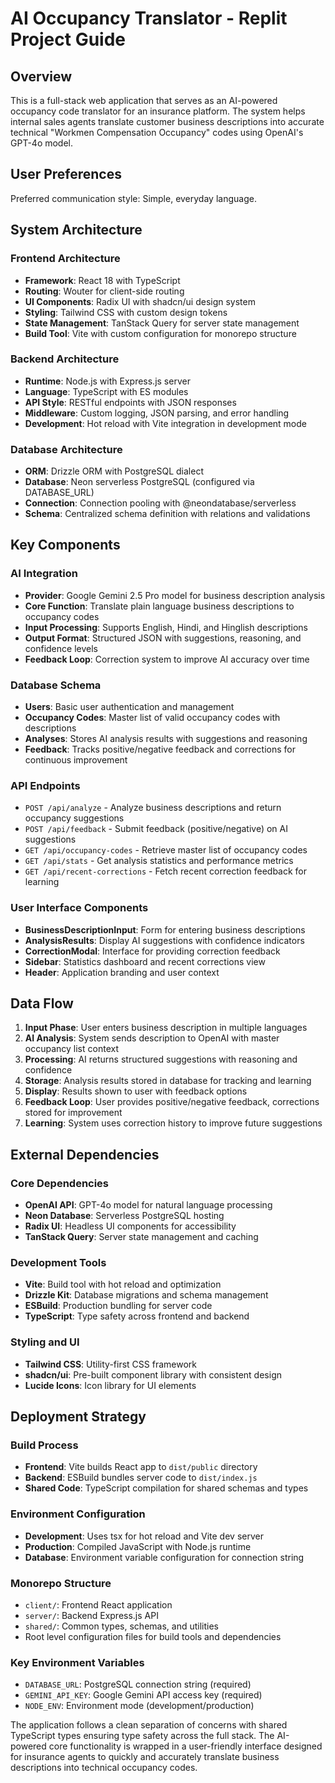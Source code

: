 # AI Occupancy Translator - Replit Project Guide

## Overview

This is a full-stack web application that serves as an AI-powered occupancy code translator for an insurance platform. The system helps internal sales agents translate customer business descriptions into accurate technical "Workmen Compensation Occupancy" codes using OpenAI's GPT-4o model.

## User Preferences

Preferred communication style: Simple, everyday language.

## System Architecture

### Frontend Architecture
- **Framework**: React 18 with TypeScript
- **Routing**: Wouter for client-side routing
- **UI Components**: Radix UI with shadcn/ui design system
- **Styling**: Tailwind CSS with custom design tokens
- **State Management**: TanStack Query for server state management
- **Build Tool**: Vite with custom configuration for monorepo structure

### Backend Architecture
- **Runtime**: Node.js with Express.js server
- **Language**: TypeScript with ES modules
- **API Style**: RESTful endpoints with JSON responses
- **Middleware**: Custom logging, JSON parsing, and error handling
- **Development**: Hot reload with Vite integration in development mode

### Database Architecture
- **ORM**: Drizzle ORM with PostgreSQL dialect
- **Database**: Neon serverless PostgreSQL (configured via DATABASE_URL)
- **Connection**: Connection pooling with @neondatabase/serverless
- **Schema**: Centralized schema definition with relations and validations

## Key Components

### AI Integration
- **Provider**: Google Gemini 2.5 Pro model for business description analysis
- **Core Function**: Translate plain language business descriptions to occupancy codes
- **Input Processing**: Supports English, Hindi, and Hinglish descriptions
- **Output Format**: Structured JSON with suggestions, reasoning, and confidence levels
- **Feedback Loop**: Correction system to improve AI accuracy over time

### Database Schema
- **Users**: Basic user authentication and management
- **Occupancy Codes**: Master list of valid occupancy codes with descriptions
- **Analyses**: Stores AI analysis results with suggestions and reasoning
- **Feedback**: Tracks positive/negative feedback and corrections for continuous improvement

### API Endpoints
- `POST /api/analyze` - Analyze business descriptions and return occupancy suggestions
- `POST /api/feedback` - Submit feedback (positive/negative) on AI suggestions
- `GET /api/occupancy-codes` - Retrieve master list of occupancy codes
- `GET /api/stats` - Get analysis statistics and performance metrics
- `GET /api/recent-corrections` - Fetch recent correction feedback for learning

### User Interface Components
- **BusinessDescriptionInput**: Form for entering business descriptions
- **AnalysisResults**: Display AI suggestions with confidence indicators
- **CorrectionModal**: Interface for providing correction feedback
- **Sidebar**: Statistics dashboard and recent corrections view
- **Header**: Application branding and user context

## Data Flow

1. **Input Phase**: User enters business description in multiple languages
2. **AI Analysis**: System sends description to OpenAI with master occupancy list context
3. **Processing**: AI returns structured suggestions with reasoning and confidence
4. **Storage**: Analysis results stored in database for tracking and learning
5. **Display**: Results shown to user with feedback options
6. **Feedback Loop**: User provides positive/negative feedback, corrections stored for improvement
7. **Learning**: System uses correction history to improve future suggestions

## External Dependencies

### Core Dependencies
- **OpenAI API**: GPT-4o model for natural language processing
- **Neon Database**: Serverless PostgreSQL hosting
- **Radix UI**: Headless UI components for accessibility
- **TanStack Query**: Server state management and caching

### Development Tools
- **Vite**: Build tool with hot reload and optimization
- **Drizzle Kit**: Database migrations and schema management
- **ESBuild**: Production bundling for server code
- **TypeScript**: Type safety across frontend and backend

### Styling and UI
- **Tailwind CSS**: Utility-first CSS framework
- **shadcn/ui**: Pre-built component library with consistent design
- **Lucide Icons**: Icon library for UI elements

## Deployment Strategy

### Build Process
- **Frontend**: Vite builds React app to `dist/public` directory
- **Backend**: ESBuild bundles server code to `dist/index.js`
- **Shared Code**: TypeScript compilation for shared schemas and types

### Environment Configuration
- **Development**: Uses tsx for hot reload and Vite dev server
- **Production**: Compiled JavaScript with Node.js runtime
- **Database**: Environment variable configuration for connection string

### Monorepo Structure
- `client/`: Frontend React application
- `server/`: Backend Express.js API
- `shared/`: Common types, schemas, and utilities
- Root level configuration files for build tools and dependencies

### Key Environment Variables
- `DATABASE_URL`: PostgreSQL connection string (required)
- `GEMINI_API_KEY`: Google Gemini API access key (required)
- `NODE_ENV`: Environment mode (development/production)

The application follows a clean separation of concerns with shared TypeScript types ensuring type safety across the full stack. The AI-powered core functionality is wrapped in a user-friendly interface designed for insurance agents to quickly and accurately translate business descriptions into technical occupancy codes.